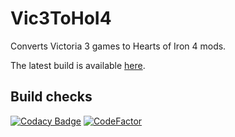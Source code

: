 # Vic3ToHoI4

Converts Victoria 3 games to Hearts of Iron 4 mods.  

The latest build is available [here](https://github.com/ParadoxGameConverters/Vic3ToHoI4/releases/download/latest/Vic3ToHoI4-latest-win-x64.zip).

## Build checks

[![Codacy Badge](https://api.codacy.com/project/badge/Grade/f7ba783948b2436abfe2e138dd1ac370)](https://app.codacy.com/gh/ParadoxGameConverters/Vic3ToHoI4?utm_source=github.com&utm_medium=referral&utm_content=ParadoxGameConverters/Vic3ToHoI4&utm_campaign=Badge_Grade_Settings)
[![CodeFactor](https://www.codefactor.io/repository/github/paradoxgameconverters/vic3tohoi4/badge)](https://www.codefactor.io/repository/github/paradoxgameconverters/vic3tohoi4)
